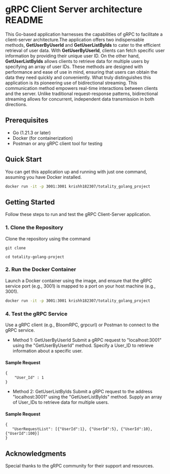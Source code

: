 # gRPC Client Server architecture README


This Go-based application harnesses the capabilities of gRPC to facilitate a client-server architecture.The application offers two indispensable methods, **GetUserByUserId** and **GetUserListByIds** to cater to the efficient retrieval of user data. With **GetUserByUserId**, clients can fetch specific user information by providing their unique user ID. On the other hand, **GetUserListByIds** allows clients to retrieve data for multiple users by specifying an array of user IDs. These methods are designed with performance and ease of use in mind, ensuring that users can obtain the data they need quickly and conveniently. What truly distinguishes this application is its pioneering use of bidirectional streaming. This communication method empowers real-time interactions between clients and the server. Unlike traditional request-response patterns, bidirectional streaming allows for concurrent, independent data transmission in both directions. 


## Prerequisites
* Go (1.21.3 or later)
* Docker (for containerization)
* Postman or any gRPC client tool for testing

## Quick Start

You can get this application up and running with just one command, assuming you have Docker installed.
```bash
docker run -it -p 3001:3001 krishh182307/totality_golang_project
```

## Getting Started
Follow these steps to run and test the gRPC Client-Server application.

### 1. Clone the Repository
Clone the repository using the command
~~~ 
git clone 
~~~
```
cd totality-golang-project
```

### 2. Run the Docker Container
Launch a Docker container using the image, and ensure that the gRPC service port (e.g., 3001) is mapped to a port on your host machine (e.g., 3001).

```bash
docker run -it -p 3001:3001 krishh182307/totality_golang_project
```
### 4. Test the gRPC Service
Use a gRPC client (e.g., BloomRPC, grpcurl) or Postman to connect to the gRPC service.

* Method 1: GetUserByUserId
Submit a gRPC request to "localhost:3001" using the "GetUserByUserId" method. Specify a User_ID to retrieve information about a specific user.
#### Sample Request
```
{
    "User_Id" : 1
}
```

* Method 2: GetUserListByIds
Submit a gRPC request to the address "localhost:3001" using the "GetUserListByIds" method. Supply an array of User_IDs to retrieve data for multiple users.

#### Sample Request
```
{
   "UserRequestList": [{"UserId":1}, {"UserId":5}, {"UserId":10},  {"UserId":100}]
}
```

## Acknowledgments
Special thanks to the gRPC community for their support and resources.